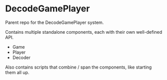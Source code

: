 # DecodeGamePlayer

Parent repo for the DecodeGamePlayer system.

Contains multiple standalone components, each with their own well-defined API.

- Game
- Player
- Decoder

Also contains scripts that combine / span the components, like starting them all up.
